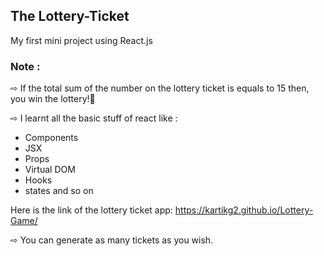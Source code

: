 <h2>The Lottery-Ticket</h2>
My first mini project using React.js


<h3>Note :</h3>
<p>⇨ If the total sum of the number on the lottery ticket is equals to 15 then, you win the lottery!🥳</p>



<p> ⇨ I learnt all the basic stuff of react like :</p>
<ul>
  <li>Components</li>
  <li>JSX</li>
  <li>Props</li>
  <li>Virtual DOM</li>
  <li>Hooks</li>
  <li>states and so on</li>
</ul>

Here is the link of the lottery ticket app: https://kartikg2.github.io/Lottery-Game/


<p> ⇨ You can generate as many tickets as you wish.</p>
